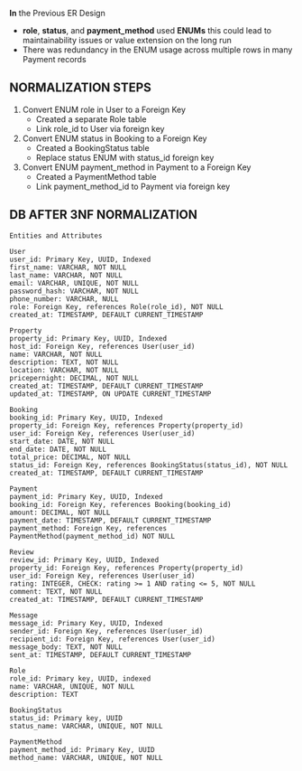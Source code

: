**In** the Previous ER Design
- **role**, **status**, and **payment_method** used **ENUMs** this could lead to maintainability issues or value extension on the long run
- There was redundancy in the ENUM usage across multiple rows in many Payment records

## NORMALIZATION STEPS
1. Convert ENUM role in User to a Foreign Key
    - Created a separate Role table
    - Link role_id to User via foreign key
2. Convert ENUM status in Booking to a Foreign Key
    - Created a BookingStatus table
    - Replace status ENUM with status_id foreign key
3. Convert ENUM payment_method in Payment to a Foreign Key
    - Created a PaymentMethod table
    - Link payment_method_id to Payment via foreign key


## DB AFTER 3NF NORMALIZATION

```
Entities and Attributes

User
user_id: Primary Key, UUID, Indexed
first_name: VARCHAR, NOT NULL
last_name: VARCHAR, NOT NULL
email: VARCHAR, UNIQUE, NOT NULL
password_hash: VARCHAR, NOT NULL
phone_number: VARCHAR, NULL
role: Foreign Key, references Role(role_id), NOT NULL
created_at: TIMESTAMP, DEFAULT CURRENT_TIMESTAMP

Property
property_id: Primary Key, UUID, Indexed
host_id: Foreign Key, references User(user_id)
name: VARCHAR, NOT NULL
description: TEXT, NOT NULL
location: VARCHAR, NOT NULL
pricepernight: DECIMAL, NOT NULL
created_at: TIMESTAMP, DEFAULT CURRENT_TIMESTAMP
updated_at: TIMESTAMP, ON UPDATE CURRENT_TIMESTAMP

Booking
booking_id: Primary Key, UUID, Indexed
property_id: Foreign Key, references Property(property_id)
user_id: Foreign Key, references User(user_id)
start_date: DATE, NOT NULL
end_date: DATE, NOT NULL
total_price: DECIMAL, NOT NULL
status_id: Foreign Key, references BookingStatus(status_id), NOT NULL
created_at: TIMESTAMP, DEFAULT CURRENT_TIMESTAMP

Payment
payment_id: Primary Key, UUID, Indexed
booking_id: Foreign Key, references Booking(booking_id)
amount: DECIMAL, NOT NULL
payment_date: TIMESTAMP, DEFAULT CURRENT_TIMESTAMP
payment_method: Foreign Key, references PaymentMethod(payment_method_id) NOT NULL

Review
review_id: Primary Key, UUID, Indexed
property_id: Foreign Key, references Property(property_id)
user_id: Foreign Key, references User(user_id)
rating: INTEGER, CHECK: rating >= 1 AND rating <= 5, NOT NULL
comment: TEXT, NOT NULL
created_at: TIMESTAMP, DEFAULT CURRENT_TIMESTAMP

Message
message_id: Primary Key, UUID, Indexed
sender_id: Foreign Key, references User(user_id)
recipient_id: Foreign Key, references User(user_id)
message_body: TEXT, NOT NULL
sent_at: TIMESTAMP, DEFAULT CURRENT_TIMESTAMP

Role
role_id: Primary key, UUID, indexed
name: VARCHAR, UNIQUE, NOT NULL
description: TEXT

BookingStatus
status_id: Primary key, UUID
status_name: VARCHAR, UNIQUE, NOT NULL

PaymentMethod
payment_method_id: Primary Key, UUID
method_name: VARCHAR, UNIQUE, NOT NULL 


```
